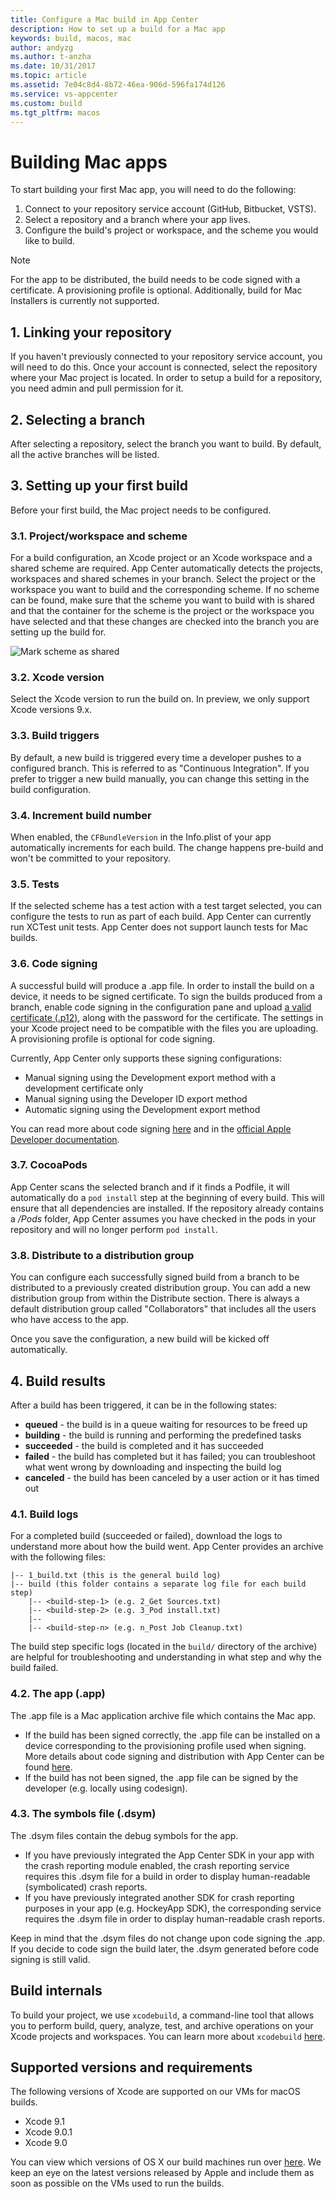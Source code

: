 ```yaml
---
title: Configure a Mac build in App Center
description: How to set up a build for a Mac app
keywords: build, macos, mac
author: andyzg
ms.author: t-anzha
ms.date: 10/31/2017
ms.topic: article
ms.assetid: 7e04c8d4-8b72-46ea-906d-596fa174d126
ms.service: vs-appcenter
ms.custom: build
ms.tgt_pltfrm: macos
---
```


# Building Mac apps

To start building your first Mac app, you will need to do the following:
1. Connect to your repository service account (GitHub, Bitbucket, VSTS).
2. Select a repository and a branch where your app lives.
3. Configure the build's project or workspace, and the scheme you would like to build.

> [!NOTE]
> For the app to be distributed, the build needs to be code signed with a certificate. A provisioning profile is optional.  Additionally, build for Mac Installers is currently not supported.

## 1. Linking your repository
If you haven't previously connected to your repository service account, you will need to do this. Once your account is connected, select the repository where your Mac project is located. In order to setup a build for a repository, you need admin and pull permission for it.

## 2. Selecting a branch
After selecting a repository, select the branch you want to build. By default, all the active branches will be listed.

## 3. Setting up your first build
Before your first build, the Mac project needs to be configured.

### 3.1. Project/workspace and scheme
For a build configuration, an Xcode project or an Xcode workspace and a shared scheme are required. App Center automatically detects the projects, workspaces and shared schemes in your branch. Select the project or the workspace you want to build and the corresponding scheme.
If no scheme can be found, make sure that the scheme you want to build with is shared and that the container for the scheme is the project or the workspace you have selected and that these changes are checked into the branch you are setting up the build for.

![Mark scheme as shared][xcode-share-scheme]

### 3.2. Xcode version
Select the Xcode version to run the build on. In preview, we only support Xcode versions 9.x.

### 3.3. Build triggers
By default, a new build is triggered every time a developer pushes to a configured branch. This is referred to as "Continuous Integration". If you prefer to trigger a new build manually, you can change this setting in the build configuration.

### 3.4. Increment build number
When enabled, the `CFBundleVersion` in the Info.plist of your app automatically increments for each build. The change happens pre-build and won't be committed to your repository.

### 3.5. Tests
If the selected scheme has a test action with a test target selected, you can configure the tests to run as part of each build. App Center can currently run XCTest unit tests. App Center does not support launch tests for Mac builds.

### 3.6. Code signing
A successful build will produce a .app file. In order to install the build on a device, it needs to be signed certificate. To sign the builds produced from a branch, enable code signing in the configuration pane and upload [a valid certificate (.p12)](./uploading-signing-files.md), along with the password for the certificate. The settings in your Xcode project need to be compatible with the files you are uploading. A provisioning profile is optional for code signing.

Currently, App Center only supports these signing configurations:
- Manual signing using the Development export method with a development certificate only
- Manual signing using the Developer ID export method
- Automatic signing using the Development export method

You can read more about code signing [here](./code-signing.md) and in the [official Apple Developer documentation](https://developer.apple.com/support/code-signing/).

### 3.7. CocoaPods
App Center scans the selected branch and if it finds a Podfile, it will automatically do a `pod install` step at the beginning of every build. This will ensure that all dependencies are installed. 
If the repository already contains a */Pods* folder, App Center assumes you have checked in the pods in your repository and will no longer perform `pod install`.

### 3.8. Distribute to a distribution group
You can configure each successfully signed build from a branch to be distributed to a previously created distribution group. You can add a new distribution group from within the Distribute section. There is always a default distribution group called "Collaborators" that includes all the users who have access to the app.

Once you save the configuration, a new build will be kicked off automatically.

## 4. Build results
After a build has been triggered, it can be in the following states:
* **queued** -  the build is in a queue waiting for resources to be freed up
* **building** - the build is running and performing the predefined tasks
* **succeeded** - the build is completed and it has succeeded
* **failed** - the build has completed but it has failed; you can troubleshoot what went wrong by downloading and inspecting the build log
* **canceled** - the build has been canceled by a user action or it has timed out


### 4.1. Build logs
For a completed build (succeeded or failed), download the logs to understand more about how the build went. App Center provides an archive with the following files:
```
|-- 1_build.txt (this is the general build log)
|-- build (this folder contains a separate log file for each build step)
    |-- <build-step-1> (e.g. 2_Get Sources.txt)
    |-- <build-step-2> (e.g. 3_Pod install.txt)
    |--
    |-- <build-step-n> (e.g. n_Post Job Cleanup.txt)
```

The build step specific logs (located in the `build/` directory of the archive) are helpful for troubleshooting and understanding in what step and why the build failed.


### 4.2. The app (.app)
The .app file is a Mac application archive file which contains the Mac app.
* If the build has been signed correctly, the .app file can be installed on a device corresponding to the provisioning profile used when signing. More details about code signing and distribution with App Center can be found [here](./code-signing.md).
* If the build has not been signed, the .app file can be signed by the developer (e.g. locally using codesign).

### 4.3. The symbols file (.dsym)
The .dsym files contain the debug symbols for the app.
* If you have previously integrated the App Center SDK in your app with the crash reporting module enabled, the crash reporting service requires this .dsym file for a build in order to display human-readable (symbolicated) crash reports.
* If you have previously integrated another SDK for crash reporting purposes in your app (e.g. HockeyApp SDK), the corresponding service requires the .dsym file in order to display human-readable crash reports.

Keep in mind that the .dsym files do not change upon code signing the .app. If you decide to code sign the build later, the .dsym generated before code signing is still valid.

[xcode-share-scheme]: images/xcode-share-scheme.png "Marking a scheme as shared in Xcode"

## Build internals
To build your project, we use `xcodebuild`, a command-line tool that allows you to perform build, query, analyze, test, and archive operations on your Xcode projects and workspaces. You can learn more about `xcodebuild` [here](../ios/xcodebuild.md).

## Supported versions and requirements
The following versions of Xcode are supported on our VMs for macOS builds.

* Xcode 9.1
* Xcode 9.0.1
* Xcode 9.0

You can view which versions of OS X our build machines run over [here](../software.md). We keep an eye on the latest versions released by Apple and include them as soon as possible on the VMs used to run the builds.
